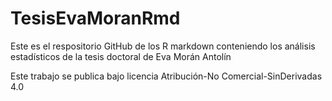 # TesisEvaMoranRmd

Este es el respositorio GitHub de los R markdown conteniendo los análisis estadísticos de la tesis doctoral de Eva Morán Antolín

Este trabajo se publica bajo licencia Atribución-No Comercial-SinDerivadas 4.0
